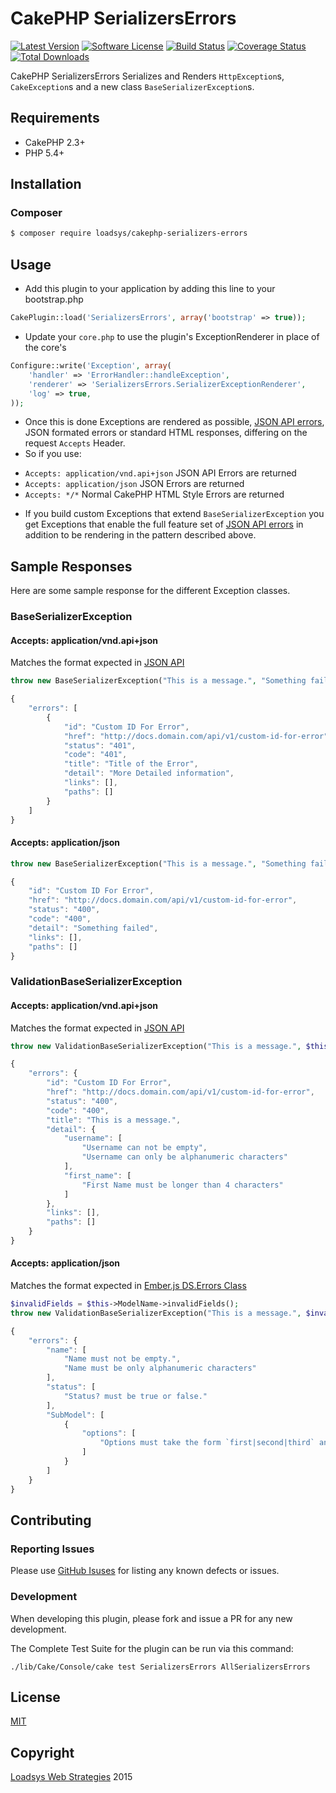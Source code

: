 # CakePHP SerializersErrors

[![Latest Version](https://img.shields.io/github/release/loadsys/CakePHP-Serializers-Errors.svg?style=flat-square)](https://github.com/loadsys/CakePHP-Serializers-Errors/releases)
[![Software License](https://img.shields.io/badge/license-MIT-brightgreen.svg?style=flat-square)](LICENSE.md)
[![Build Status](https://travis-ci.org/loadsys/CakePHP-Serializers-Errors.svg?branch=master&style=flat-square)](https://travis-ci.org/loadsys/CakePHP-Serializers-Errors)
[![Coverage Status](https://coveralls.io/repos/loadsys/CakePHP-Serializers-Errors/badge.svg)](https://coveralls.io/r/loadsys/CakePHP-Serializers-Errors)
[![Total Downloads](https://img.shields.io/packagist/dt/loadsys/cakephp-serializers-errors.svg?style=flat-square)](https://packagist.org/packages/loadsys/cakephp-serializers-errors)

CakePHP SerializersErrors Serializes and Renders `HttpException`s, `CakeException`s and a new class
`BaseSerializerException`s.

## Requirements

* CakePHP 2.3+
* PHP 5.4+

## Installation

### Composer

````bash
$ composer require loadsys/cakephp-serializers-errors
````

## Usage

* Add this plugin to your application by adding this line to your bootstrap.php

````php
CakePlugin::load('SerializersErrors', array('bootstrap' => true));
````
* Update your `core.php` to use the plugin's ExceptionRenderer in place of the core's

```php
Configure::write('Exception', array(
	'handler' => 'ErrorHandler::handleException',
	'renderer' => 'SerializersErrors.SerializerExceptionRenderer',
	'log' => true,
));
```

* Once this is done Exceptions are rendered as possible, [JSON API errors](http://jsonapi.org/format/#errors), 
JSON formated errors or standard HTML responses, differing on the request `Accepts` Header. 
* So if you use:
 - `Accepts: application/vnd.api+json` JSON API Errors are returned
 - `Accepts: application/json` JSON Errors are returned
 - `Accepts: */*` Normal CakePHP HTML Style Errors are returned
* If you build custom Exceptions that extend `BaseSerializerException` you get 
Exceptions that enable the full feature set of [JSON API errors](http://jsonapi.org/format/#errors)
in addition to be rendering in the pattern described above.

## Sample Responses

Here are some sample response for the different Exception classes.

### BaseSerializerException

#### Accepts: application/vnd.api+json

Matches the format expected in [JSON API](http://jsonapi.org/format/#errors)

```php
throw new BaseSerializerException("This is a message.", "Something failed", 400, "Custom ID For Error", "http://docs.domain.com/api/v1/custom-id-for-error", array(), array())
```

```javascript
{
	"errors": [
		{
			"id": "Custom ID For Error",
			"href": "http://docs.domain.com/api/v1/custom-id-for-error",
			"status": "401",
			"code": "401",
			"title": "Title of the Error",
			"detail": "More Detailed information",
			"links": [],
			"paths": []
		}
	]
}
```

#### Accepts: application/json

```php
throw new BaseSerializerException("This is a message.", "Something failed", 400, "Custom ID For Error", "http://docs.domain.com/api/v1/custom-id-for-error", array(), array())
```

```javascript
{
	"id": "Custom ID For Error",
	"href": "http://docs.domain.com/api/v1/custom-id-for-error",
	"status": "400",
	"code": "400",
	"detail": "Something failed",
	"links": [],
	"paths": []
}
```

### ValidationBaseSerializerException

#### Accepts: application/vnd.api+json

Matches the format expected in [JSON API](http://jsonapi.org/format/#errors)

```php
throw new ValidationBaseSerializerException("This is a message.", $this->ModelName->invalidFields(), 422, "Custom ID For Error", "http://docs.domain.com/api/v1/custom-id-for-error", array(), array())
```

```javascript
{
	"errors": {
		"id": "Custom ID For Error",
		"href": "http://docs.domain.com/api/v1/custom-id-for-error",
		"status": "400",
		"code": "400",
		"title": "This is a message.",
		"detail": {
			"username": [
				"Username can not be empty",
				"Username can only be alphanumeric characters"
			],
			"first_name": [
				"First Name must be longer than 4 characters"
			]
		},
		"links": [],
		"paths": []
	}
}
```

#### Accepts: application/json

Matches the format expected in [Ember.js DS.Errors Class](http://emberjs.com/api/data/classes/DS.Errors.html)

```php
$invalidFields = $this->ModelName->invalidFields();
throw new ValidationBaseSerializerException("This is a message.", $invalidFields, 422, "Custom ID For Error", "http://docs.domain.com/api/v1/custom-id-for-error", array(), array())
```

```javascript
{
	"errors": {
		"name": [
			"Name must not be empty.", 
			"Name must be only alphanumeric characters"
		],
		"status": [
			"Status? must be true or false."
		],
		"SubModel": [
			{
				"options": [
					"Options must take the form `first|second|third` and `formula` must be empty."
				]
			}
		]
	}
}
```

## Contributing

### Reporting Issues

Please use [GitHub Isuses](https://github.com/loadsys/CakePHP-Serializers-Errors/issues) for listing any known defects or issues.

### Development

When developing this plugin, please fork and issue a PR for any new development.

The Complete Test Suite for the plugin can be run via this command:

`./lib/Cake/Console/cake test SerializersErrors AllSerializersErrors`

## License ##

[MIT](https://github.com/loadsys/CakePHP-Serializers-Errors/blob/master/LICENSE.md)


## Copyright ##

[Loadsys Web Strategies](http://www.loadsys.com) 2015
